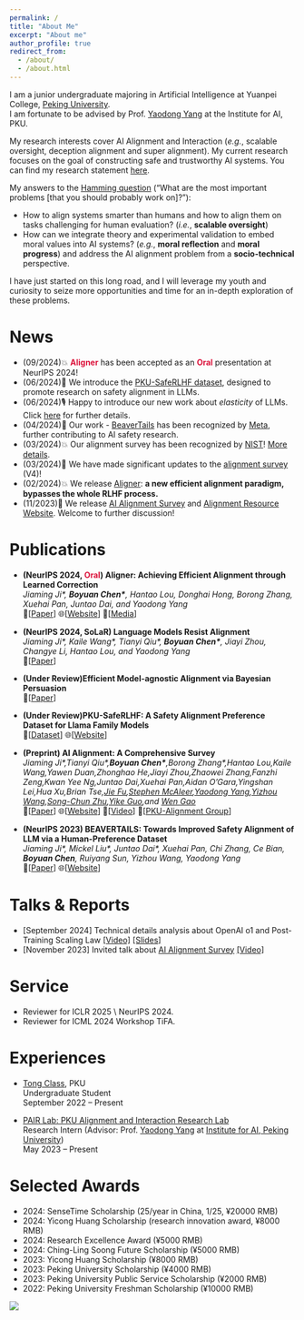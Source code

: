 ```yaml
---
permalink: /
title: "About Me"
excerpt: "About me"
author_profile: true
redirect_from: 
  - /about/
  - /about.html
---
```

I am a junior undergraduate majoring in Artificial Intelligence at Yuanpei College, [Peking University](https://english.pku.edu.cn/). 
  <br/>
I am fortunate to be advised by Prof. [Yaodong Yang](https://www.yangyaodong.com/) at the Institute for AI, PKU.

My research interests cover AI Alignment and Interaction (*e.g.*, scalable oversight, deception alignment and super alignment). My current research focuses on the goal of constructing safe and trustworthy AI systems. You can find my research statement [here](https://cby-pku.github.io//files/research_statement.pdf).

My answers to the [Hamming question](https://www.cs.virginia.edu/~robins/YouAndYourResearch.html) (“What are the most important problems [that you should probably work on]?”): 
<ul>
<li>How to align systems smarter than humans and how to align them on tasks challenging for human evaluation? (<i>i.e.</i>, <b>scalable oversight</b>)</li>
<li>How can we integrate theory and experimental validation to embed moral values into AI systems? (<i>e.g.</i>, <b>moral reflection</b> and <b>moral progress</b>) and address the AI alignment problem from a <b>socio-technical</b> perspective.</li>
</ul> 

I have just started on this long road, and I will leverage my youth and curiosity to seize more opportunities and time for an in-depth exploration of these problems.

News
======
- (09/2024)💥 **<font color="#DC143C">Aligner</font>** has been accepted as an **<font color="#DC143C">Oral</font>** presentation at NeurIPS 2024!
- (06/2024)🎉 We introduce the [PKU-SafeRLHF dataset](https://sites.google.com/view/pku-saferlhf), designed to promote research on safety alignment in LLMs.
- (06/2024)🎙️ Happy to introduce our new work about *elasticity* of LLMs. Click [here](https://arxiv.org/abs/2406.06144) for further details.
- (04/2024)🎊 Our work - [BeaverTails](https://github.com/PKU-Alignment/beavertails) has been recognized by [Meta](https://llama.meta.com/trust-and-safety), further contributing to AI safety research.
- (03/2024)💥 Our alignment survey has been recognized by [NIST](https://www.nist.gov/)! [More details](https://nvlpubs.nist.gov/nistpubs/ai/NIST.AI.100-2e2023.pdf?utm_source=danielmiessler.com&utm_medium=newsletter&utm_campaign=ul-no-415-it-s-raining-9-cves-40-job-loss-from-ai-invisible-prompt-injection).
- (03/2024)🚀 We have made significant updates to the [alignment survey](https://alignmentsurvey.com/) (V4)!
- (02/2024)💥 We release [Aligner](https://arxiv.org/abs/2402.02416): **a new efficient alignment paradigm, bypasses the whole RLHF process.**
- (11/2023)🚀 We release [AI Alignment Survey](https://arxiv.org/abs/2310.19852) and [Alignment Resource Website](https://alignmentsurvey.com/). Welcome to further discussion!

Publications
======
- **(NeurIPS 2024, <font color="#DC143C">Oral</font>) Aligner: Achieving Efficient Alignment through Learned Correction**
  <br/>
  _Jiaming Ji\*, **Boyuan Chen\***, Hantao Lou, Donghai Hong, Borong Zhang, Xuehai Pan, Juntao Dai, and Yaodong Yang_
  <br/>
  📄[[Paper](https://arxiv.org/abs/2402.02416)]
  🌐[[Website](https://aligner2024.github.io/)]
  🌟[[Media](https://mp.weixin.qq.com/s/O9PP4Oc_Ee3R_HxKyd31Qg)]
- **(NeurIPS 2024, SoLaR) Language Models Resist Alignment**
  <br/>
  _Jiaming Ji\*, Kaile Wang\*, Tianyi Qiu\*, **Boyuan Chen\***, Jiayi Zhou, Changye Li, Hantao Lou, and Yaodong Yang_
  <br/>
  📄[[Paper](https://arxiv.org/abs/2406.06144)]
- **(Under Review)Efficient Model-agnostic Alignment via Bayesian Persuasion**
  <br/>
  📄[[Paper](https://arxiv.org/abs/2406.06144)]
  
- **(Under Review)PKU-SafeRLHF: A Safety Alignment Preference Dataset for Llama Family Models**
  <br/>
  🤗[[Dataset](https://huggingface.co/datasets/PKU-Alignment/PKU-SafeRLHF)]
  🌐[[Website](https://sites.google.com/view/pku-saferlhf)]
  
- **(Preprint) AI Alignment: A Comprehensive Survey**
  <br/>
  _Jiaming Ji\*,Tianyi Qiu\*,**Boyuan Chen\***,Borong Zhang\*,Hantao Lou,Kaile Wang,Yawen Duan,Zhonghao He,Jiayi Zhou,Zhaowei Zhang,Fanzhi Zeng,Kwan Yee Ng,Juntao Dai,Xuehai Pan,Aidan O’Gara,Yingshan Lei,Hua Xu,Brian Tse,[Jie Fu](https://bigaidream.github.io/),[Stephen McAleer](https://www.andrew.cmu.edu/user/smcaleer/),[Yaodong Yang](https://www.yangyaodong.com/),[Yizhou Wang](https://cfcs.pku.edu.cn/english/people/faculty/yizhouwang/index.htm),[Song-Chun Zhu](https://zhusongchun.net/),[Yike Guo](https://cse.hkust.edu.hk/admin/people/faculty/profile/yikeguo),and [Wen Gao](https://idm.pku.edu.cn/info/1017/1041.htm)_
  <br/>
  📄[[Paper](https://arxiv.org/abs/2310.19852)]
  🌐[[Website](https://alignmentsurvey.com/)]
  🎥[[Video](https://www.bilibili.com/video/BV1rj411L7XH/?spm_id_from=333.999.0.0&vd_source=b1ff6dcfa0111e176021e49d4a0ee142)]
  🌟[[PKU-Alignment Group](https://github.com/PKU-Alignment)]

- **(NeurIPS 2023) BEAVERTAILS: Towards Improved Safety Alignment of LLM via a Human-Preference Dataset**
  <br/>
  _Jiaming Ji\*, Mickel Liu\*, Juntao Dai\*, Xuehai Pan, Chi Zhang, Ce Bian, **Boyuan Chen**, Ruiyang Sun, Yizhou Wang, Yaodong Yang_
  <br/>
  📄[[Paper](https://openreview.net/pdf?id=g0QovXbFw3)]
  🌐[[Website](https://sites.google.com/view/pku-beavertails)]

Talks & Reports
======
- [September 2024] Technical details analysis about OpenAI o1 and Post-Training Scaling Law [[Video]](https://alignmentsurvey.com/talks/) [[Slides]](https://cby-pku.github.io//files/post-training-scaling-final.pdf)
    <br/>
- [November 2023] Invited talk about [AI Alignment Survey](https://alignmentsurvey.com/) [[Video]](https://www.bilibili.com/video/BV1rj411L7XH/?spm_id_from=333.999.0.0&vd_source=b1ff6dcfa0111e176021e49d4a0ee142)

Service
======
- Reviewer for ICLR 2025 \ NeurIPS 2024.
  <br/>
- Reviewer for ICML 2024 Workshop TiFA.

Experiences
======
- [Tong Class](https://tongclass.ac.cn/about/), PKU
  <br/>
  Undergraduate Student 
  <br/>
  September 2022 – Present
  
- [PAIR Lab: PKU Alignment and Interaction Research Lab](https://pair-lab.com/)
  <br/>
  Research Intern (Advisor: Prof. [Yaodong Yang](https://www.yangyaodong.com/) at [Institute for AI, Peking University](https://www.ai.pku.edu.cn/))
  <br/>
  May 2023 – Present

Selected Awards
======
- 2024: SenseTime Scholarship (25/year in China, 1/25, ¥20000 RMB)
- 2024: Yicong Huang Scholarship (research innovation award, ¥8000 RMB)
- 2024: Research Excellence Award (¥5000 RMB)
- 2024: Ching-Ling Soong Future Scholarship (¥5000 RMB)
- 2023: Yicong Huang Scholarship (¥8000 RMB)
- 2023: Peking University Scholarship (¥4000 RMB)
- 2023: Peking University Public Service Scholarship (¥2000 RMB)
- 2022: Peking University Freshman Scholarship (¥10000 RMB)

<a href='https://clustrmaps.com/site/1c03m'  title='Visit tracker'><img src='//clustrmaps.com/map_v2.png?cl=ffffff&w=600&t=n&d=SyBiJ1Ugb-rc6fbLUU-lVXiLkH4XSENzuYg767o06-o&co=2d78ad&ct=ffffff'/></a>
